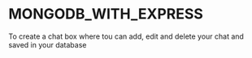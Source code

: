 ﻿# MONGODB_WITH_EXPRESS

 To create a chat box where tou can add, edit and delete your chat and saved in your database
